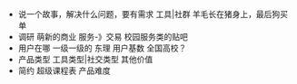 - 说一个故事，解决什么问题，要有需求   工具|社群  羊毛长在猪身上，最后狗买单
- 调研  萌新的商业  服务-》交易  校园服务类的贴吧
- 用户在哪 一级一级的
  东理 用户基数 全国高校？
- 产品类型 工具类型|社交类型 其他价值
- 简约 超级课程表
  产品难度